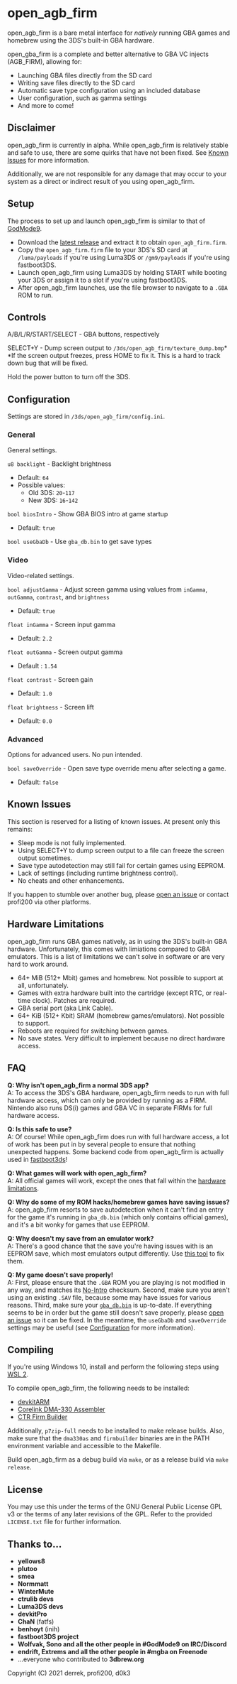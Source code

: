 # open_agb_firm
open_agb_firm is a bare metal interface for *natively* running GBA games and homebrew using the 3DS's built-in GBA hardware. 

open_gba_firm is a complete and better alternative to GBA VC injects (AGB_FIRM), allowing for:
* Launching GBA files directly from the SD card
* Writing save files directly to the SD card
* Automatic save type configuration using an included database
* User configuration, such as gamma settings
* And more to come!

## Disclaimer
open_agb_firm is currently in alpha. While open_agb_firm is relatively stable and safe to use, there are some quirks that have not been fixed. See [Known Issues](#known-issues) for more information.

Additionally, we are not responsible for any damage that may occur to your system as a direct or indirect result of you using open_agb_firm.

## Setup
The process to set up and launch open_agb_firm is similar to that of [GodMode9](https://github.com/d0k3/GodMode9).
* Download the [latest release](https://github.com/profi200/open_agb_firm/releases/latest) and extract it to obtain `open_agb_firm.firm`.
* Copy the `open_agb_firm.firm` file to your 3DS's SD card at `/luma/payloads` if you're using Luma3DS or `/gm9/payloads` if you're using fastboot3DS.
* Launch open_agb_firm using Luma3DS by holding START while booting your 3DS or assign it to a slot if you're using fastboot3DS.
* After open_agb_firm launches, use the file browser to navigate to a `.GBA` ROM to run.

## Controls
A/B/L/R/START/SELECT - GBA buttons, respectively

SELECT+Y - Dump screen output to `/3ds/open_agb_firm/texture_dump.bmp`*\
*If the screen output freezes, press HOME to fix it. This is a hard to track down bug that will be fixed.

Hold the power button to turn off the 3DS.

## Configuration
Settings are stored in `/3ds/open_agb_firm/config.ini`.

### General
General settings.

`u8 backlight` - Backlight brightness
* Default: `64`
* Possible values:
  * Old 3DS: `20`-`117`
  * New 3DS: `16`-`142`

`bool biosIntro` - Show GBA BIOS intro at game startup
* Default: `true`

`bool useGbaDb` - Use `gba_db.bin` to get save types

### Video
Video-related settings.

`bool adjustGamma` - Adjust screen gamma using values from `inGamma`, `outGamma`, `contrast`, and `brightness`
* Default: `true`

`float inGamma` - Screen input gamma
* Default: `2.2`

`float outGamma` - Screen output gamma
* Default : `1.54`

`float contrast` - Screen gain
* Default: `1.0`

`float brightness` - Screen lift
* Default: `0.0`

### Advanced
Options for advanced users. No pun intended.

`bool saveOverride` - Open save type override menu after selecting a game.
* Default: `false`

## Known Issues
This section is reserved for a listing of known issues. At present only this remains:
* Sleep mode is not fully implemented.
* Using SELECT+Y to dump screen output to a file can freeze the screen output sometimes.
* Save type autodetection may still fail for certain games using EEPROM.
* Lack of settings (including runtime brightness control).
* No cheats and other enhancements.

If you happen to stumble over another bug, please [open an issue](https://github.com/profi200/open_agb_firm/issues) or contact profi200 via other platforms.

## Hardware Limitations
open_agb_firm runs GBA games natively, as in using the 3DS's built-in GBA hardware. Unfortunately, this comes with limiations compared to GBA emulators. This is a list of limitations we can't solve in software or are very hard to work around.
* 64+ MiB (512+ Mbit) games and homebrew. Not possible to support at all, unfortunately.
* Games with extra hardware built into the cartridge (except RTC, or real-time clock). Patches are required.
* GBA serial port (aka Link Cable).
* 64+ KiB (512+ Kbit) SRAM (homebrew games/emulators). Not possible to support.
* Reboots are required for switching between games.
* No save states. Very difficult to implement because no direct hardware access.

## FAQ
**Q: Why isn't open_agb_firm a normal 3DS app?**\
A: To access the 3DS's GBA hardware, open_agb_firm needs to run with full hardware access, which can only be provided by running as a FIRM. Nintendo also runs DS(i) games and GBA VC in separate FIRMs for full hardware access.

**Q: Is this safe to use?**\
A: Of course! While open_agb_firm does run with full hardware access, a lot of work has been put in by several people to ensure that nothing unexpected happens. Some backend code from open_agb_firm is actually used in [fastboot3ds](https://github.com/derrekr/fastboot3DS)!

**Q: What games will work with open_agb_firm?**\
A: All official games will work, except the ones that fall within the [hardware limitations](#hardware-limitations).

**Q: Why do some of my ROM hacks/homebrew games have saving issues?**\
A: open_agb_firm resorts to save autodetection when it can't find an entry for the game it's running in `gba_db.bin` (which only contains official games), and it's a bit wonky for games that use EEPROM.

**Q: Why doesn't my save from an emulator work?**\
A: There's a good chance that the save you're having issues with is an EEPROM save, which most emulators output differently. Use [this tool](https://gist.github.com/profi200/e06794d7561ed552c518b4b0b2f5f2f6) to fix them.

**Q: My game doesn't save properly!**\
A: First, please ensure that the `.GBA` ROM you are playing is not modified in any way, and matches its [No-Intro](https://datomatic.no-intro.org/) checksum. Second, make sure you aren't using an existing `.SAV` file, because some may have issues for various reasons. Third, make sure your [`gba_db.bin`](resources/gba_db.bin) is up-to-date. If everything seems to be in order but the game still doesn't save properly, please [open an issue](https://github.com/profi200/open_agb_firm/issues) so it can be fixed. In the meantime, the `useGbaDb` and `saveOverride` settings may be useful (see [Configuration](#configuration) for more information).

## Compiling
If you're using Windows 10, install and perform the following steps using [WSL 2](https://docs.microsoft.com/en-us/windows/wsl/install-win10).

To compile open_agb_firm, the following needs to be installed:
* [devkitARM](https://devkitpro.org/wiki/devkitPro_pacman)
* [Corelink DMA-330 Assembler](https://github.com/profi200/dma330as)
* [CTR Firm Builder](https://github.com/derrekr/ctr_firm_builder)

Additionally, `p7zip-full` needs to be installed to make release builds. Also, make sure that the `dma330as` and `firmbuilder` binaries are in the PATH environment variable and accessible to the Makefile.

Build open_agb_firm as a debug build via `make`, or as a release build via `make release`.

## License
You may use this under the terms of the GNU General Public License GPL v3 or the terms of any later revisions of the GPL. Refer to the provided `LICENSE.txt` file for further information.

## Thanks to...
* **yellows8**
* **plutoo**
* **smea**
* **Normmatt**
* **WinterMute**
* **ctrulib devs**
* **Luma3DS devs**
* **devkitPro**
* **ChaN** (fatfs)
* **benhoyt** (inih)
* **fastboot3DS project**
* **Wolfvak, Sono and all the other people in #GodMode9 on IRC/Discord**
* **endrift, Extrems and all the other people in #mgba on Freenode**
* ...everyone who contributed to **3dbrew.org**

Copyright (C) 2021 derrek, profi200, d0k3
